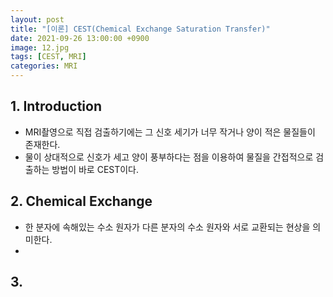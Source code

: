 ```yaml
---
layout: post
title: "[이론] CEST(Chemical Exchange Saturation Transfer)"
date: 2021-09-26 13:00:00 +0900
image: 12.jpg
tags: [CEST, MRI]
categories: MRI
---
```


## 1. Introduction
  * MRI촬영으로 직접 검출하기에는 그 신호 세기가 너무 작거나 양이 적은 물질들이 존재한다.
  * 물이 상대적으로 신호가 세고 양이 풍부하다는 점을 이용하여 물질을 간접적으로 검출하는 방법이 바로 CEST이다.

## 2. Chemical Exchange
  * 한 분자에 속해있는 수소 원자가 다른 분자의 수소 원자와 서로 교환되는 현상을 의미한다.  
  * 
## 3. 
